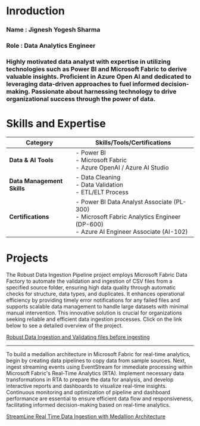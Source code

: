 # Inroduction

### Name : Jignesh Yogesh Sharma
### Role : Data Analytics Engineer

### Highly motivated data analyst with expertise in utilizing technologies such as Power BI and Microsoft Fabric to derive valuable insights. Proficient in Azure Open AI and dedicated to leveraging data-driven approaches to fuel informed decision-making. Passionate about harnessing technology to drive organizational success through the power of data.

# Skills and Expertise

| **Category**               | **Skills/Tools/Certifications**                                           |
|----------------------------|--------------------------------------------------------------------------|
| **Data & AI Tools**        | - Power BI  <br> - Microsoft Fabric  <br> - Azure OpenAI / Azure AI Studio              |
| **Data Management Skills**  | - Data Cleaning  <br> - Data Validation  <br> - ETL/ELT Process                         |
| **Certifications**          | - Power BI Data Analyst Associate (PL-300)  <br> - Microsoft Fabric Analytics Engineer (DP-600)  <br> - Azure AI Engineer Associate (AI-102) |

# Projects

The Robust Data Ingestion Pipeline project employs Microsoft Fabric Data Factory to automate the validation and ingestion of CSV files from a specified source folder, ensuring high data quality through automatic checks for structure, data types, and duplicates. It enhances operational efficiency by providing timely error notifications for any failed files and supports scalable data management to handle large datasets with minimal manual intervention. This innovative solution is crucial for organizations seeking reliable and efficient data ingestion processes. Click on the link below to see a detailed overview of the project.

[Robust Data Ingestion and Validating files before ingesting](https://github.com/Jignesh3006/Validate-CSV-files-prior-to-ingestion-in-Microsoft-Fabric-Data-Factory-Pipelines.)

----------------------------------------------------------------------------------------------------------------------------------------------------------------------------------------------------------------------------------

To build a medallion architecture in Microsoft Fabric for real-time analytics, begin by creating data pipelines to copy data from sample sources. Next, ingest streaming events using EventStream for immediate processing within Microsoft Fabric's Real-Time Analytics (RTA). Implement necessary data transformations in RTA to prepare the data for analysis, and develop interactive reports and dashboards to visualize real-time insights. Continuous monitoring and optimization of pipeline and dashboard performance are essential to ensure efficient data flow and responsiveness, facilitating informed decision-making based on real-time analytics.

[StreamLine Real Time Data Ingestion with Medallion Architecture](https://github.com/Jignesh3006/Streamlined-Data-Medallion-Architecture-for-Enhanced-Analytics)
